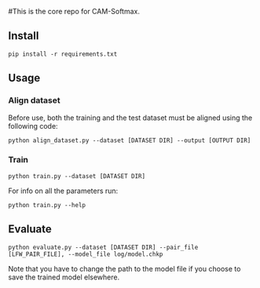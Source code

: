#This is the core repo for CAM-Softmax. 

## Install
`pip install -r requirements.txt`

## Usage

### Align dataset
Before use, both the training and the test dataset must be aligned using the following code:

`python align_dataset.py --dataset [DATASET DIR] --output [OUTPUT DIR]`

### Train

`python train.py --dataset [DATASET DIR]`

For info on all the parameters run:

`python train.py --help`

## Evaluate

`python evaluate.py --dataset [DATASET DIR] --pair_file [LFW_PAIR_FILE], --model_file
log/model.chkp`

Note that you have to change the path to the model file if you choose to save the trained model elsewhere. 
